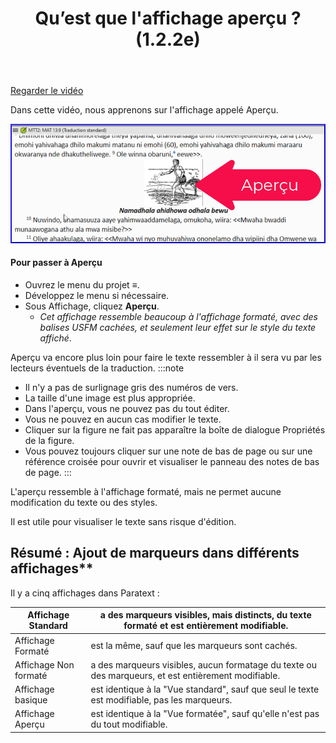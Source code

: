 ﻿---
title: Qu’est que l'affichage aperçu ? (1.2.2e)
---
[Regarder le vidéo](https://vimeo.com/464581165)

Dans cette vidéo, nous apprenons sur l'affichage appelé Aperçu.

![](../media/d1de3698a2609d7d12e00b04228627be.png)

#### Pour passer à Aperçu

-   Ouvrez le menu du projet **≡**.
-   Développez le menu si nécessaire.
-   Sous Affichage, cliquez **Aperçu**.  
    -  *Cet affichage ressemble beaucoup à l'affichage formaté, avec des balises USFM cachées, et seulement leur effet sur le style du texte affiché*.

Aperçu va encore plus loin pour faire le texte ressembler à il sera vu par les lecteurs éventuels de la traduction.
:::note
-   Il n'y a pas de surlignage gris des numéros de vers.
-   La taille d'une image est plus appropriée.
-   Dans l'aperçu, vous ne pouvez pas du tout éditer.
-   Vous ne pouvez en aucun cas modifier le texte.
-   Cliquer sur la figure ne fait pas apparaître la boîte de dialogue Propriétés de la figure.
-   Vous pouvez toujours cliquer sur une note de bas de page ou sur une référence croisée pour ouvrir et visualiser le panneau des notes de bas de page.
:::

L'aperçu ressemble à l'affichage formaté, mais ne permet aucune modification du texte ou des styles.

Il est utile pour visualiser le texte sans risque d'édition.

## Résumé : Ajout de marqueurs dans différents affichages**

Il y a cinq affichages dans Paratext :

| Affichage Standard    | a des marqueurs visibles, mais distincts, du texte formaté et est entièrement modifiable.           |
|-----------------------|-----------------------------------------------------------------------------------------------------|
| Affichage Formaté     | est la même, sauf que les marqueurs sont cachés.                                                    |
| Affichage Non formaté | a des marqueurs visibles, aucun formatage du texte ou des marqueurs, et est entièrement modifiable. |
| Affichage basique     | est identique à la "Vue standard", sauf que seul le texte est modifiable, pas les marqueurs.        |
| Affichage Aperçu      | est identique à la "Vue formatée", sauf qu'elle n'est pas du tout modifiable.                       |


